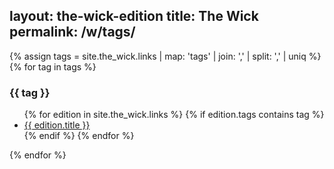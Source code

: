 
layout: the-wick-edition
title: The Wick
permalink: /w/tags/
---

{% assign tags =  site.the_wick.links | map: 'tags' | join: ','  | split: ',' | uniq %}
{% for tag in tags %}
  <h3>{{ tag }}</h3>
  <ul>
  {% for edition in site.the_wick.links %}
    {% if edition.tags contains tag %}
    <li><a href="{{ site.baseurl }}{{ edition.url }}">{{ edition.title }}</a></li>
    {% endif %}
  {% endfor %}
  </ul>
{% endfor %}

<!-- 

http://stackoverflow.com/questions/36958975/listing-jekyll-collection-pages-by-tags

{% assign tags =  site.note | map: 'tags' | join: ','  | split: ',' | uniq %}
{% for tag in tags %}
  <h3>{{ tag }}</h3>
  <ul>
  {% for note in site.note %}
    {% if note.tags contains tag %}
    <li><a href="{{ site.baseurl }}{{ note.url }}">{{ note.title }}</a></li>
    {% endif %}
  {% endfor %}
  </ul>
{% endfor %} 

-->